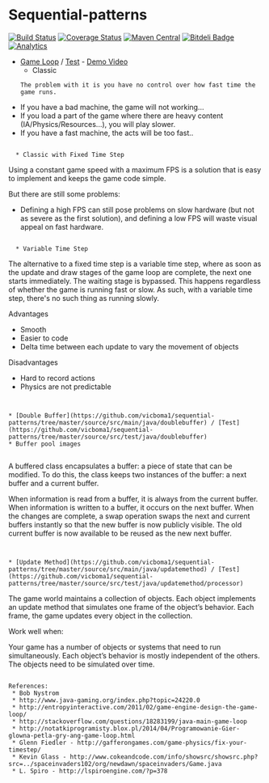 Sequential-patterns
==================
[![Build Status](https://travis-ci.org/vicboma1/sequential-patterns.svg?branch=master)](https://travis-ci.org/vicboma1/sequential-patterns) [![Coverage Status](https://coveralls.io/repos/vicboma1/sequential-patterns/badge.svg?branch=master&service=github)](https://coveralls.io/github/vicboma1/sequential-patterns?branch=master)
[![Maven Central](https://maven-badges.herokuapp.com/maven-central/org.eluder.coveralls/coveralls-maven-plugin/badge.svg)](https://maven-badges.herokuapp.com/maven-central/org.eluder.coveralls/coveralls-maven-plugin/)
[![Bitdeli Badge](https://d2weczhvl823v0.cloudfront.net/vicboma1/sequential-patterns/trend.png)](https://bitdeli.com/free "Bitdeli Badge")
[![Analytics](https://ga-beacon.appspot.com/UA-68658653-1/sequential-patterns/readme)](https://github.com/igrigorik/ga-beacon)

* [Game Loop](https://github.com/vicboma1/sequential-patterns/tree/master/source/src/main/java/gameloop) / [Test](https://github.com/vicboma1/sequential-patterns/tree/master/source/src/test/java/gameloop) -       [    Demo Video](https://youtu.be/O_r42sV9xMM)
  * Classic
  ```
  The problem with it is you have no control over how fast time the game runs.
  
* If you have a bad machine, the game will not working...
* If you load a part of the game where there are heavy content (IA/Physics/Resources...), you will play slower.
* If you have a fast machine, the acts will be too fast..
```

  * Classic with Fixed Time Step
  ```
  Using a constant game speed with a maximum FPS is a solution that is easy to implement and keeps the game code simple. 

But there are still some problems: 

* Defining a high FPS can still pose problems on slow hardware (but not as severe as the first solution),
  and defining a low FPS will waste visual appeal on fast hardware.
```

  * Variable Time Step
  ```
  The alternative to a fixed time step is a variable time step, where as soon as the update and draw stages of the
 game loop are complete, the next one starts immediately. The waiting stage is bypassed. 
 This happens regardless of whether the game is running fast or slow. 
 As such, with a variable time step, there's no such thing as running slowly.

 Advantages
  * Smooth
  * Easier to code
  * Delta time between each update to vary the movement of objects
  
 Disadvantages
  * Hard to record actions
  * Physics are not predictable
  ```
  
  
* [Double Buffer](https://github.com/vicboma1/sequential-patterns/tree/master/source/src/main/java/doublebuffer) / [Test](https://github.com/vicboma1/sequential-patterns/tree/master/source/src/test/java/doublebuffer)
  * Buffer pool images 
   
  ``` 
  A buffered class encapsulates a buffer: a piece of state that can be modified.
 To do this, the class keeps two instances of the buffer: a next buffer and a current buffer.

 When information is read from a buffer, it is always from the current buffer. 
 When information is written to a buffer, it occurs on the next buffer. 
 When the changes are complete, a swap operation swaps the next and current buffers instantly so that the new buffer  is now publicly visible. The old current buffer is now available to be reused as the new next buffer.

 ```
 

* [Update Method](https://github.com/vicboma1/sequential-patterns/tree/master/source/src/main/java/updatemethod) / [Test](https://github.com/vicboma1/sequential-patterns/tree/master/source/src/test/java/updatemethod/processor)
 ```
 The game world maintains a collection of objects. Each object implements an update method that simulates 
 one frame of the object’s behavior.  Each frame, the game updates every object in the collection.
 
 Work well when:
  
 Your game has a number of objects or systems that need to run simultaneously.
 Each object’s behavior is mostly independent of the others.
 The objects need to be simulated over time.
 ```
   
 References:
  * Bob Nystrom
  * http://www.java-gaming.org/index.php?topic=24220.0
  * http://entropyinteractive.com/2011/02/game-engine-design-the-game-loop/  
  * http://stackoverflow.com/questions/18283199/java-main-game-loop
  * http://notatkiprogramisty.blox.pl/2014/04/Programowanie-Gier-glowna-petla-gry-ang-game-loop.html
  * Glenn Fiedler - http://gafferongames.com/game-physics/fix-your-timestep/
  * Kevin Glass - http://www.cokeandcode.com/info/showsrc/showsrc.php?src=../spaceinvaders102/org/newdawn/spaceinvaders/Game.java
  * L. Spiro - http://lspiroengine.com/?p=378
  
